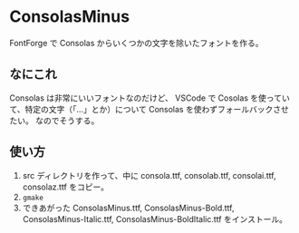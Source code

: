 # ConsolasMinus

FontForge で Consolas からいくつかの文字を除いたフォントを作る。

## なにこれ

Consolas は非常にいいフォントなのだけど、 VSCode で Cosolas を使っていて、特定の文字（「…」とか）について Consolas を使わずフォールバックさせたい。
なのでそうする。

## 使い方

1. src ディレクトリを作って、中に consola.ttf, consolab.ttf, consolai.ttf, consolaz.ttf をコピー。
2. `gmake`
3. できあがった ConsolasMinus.ttf, ConsolasMinus-Bold.ttf, ConsolasMinus-Italic.ttf, ConsolasMinus-BoldItalic.ttf をインストール。

